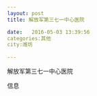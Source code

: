 ```yaml
--- 
layout: post 
title: 解放军第三七一中心医院

date:   2016-05-03 13:39:56 
categories:其他  
city:潍坊
  
--- 
```

   
解放军第三七一中心医院

信息

